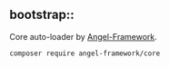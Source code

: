 ## bootstrap::
Core auto-loader by [Angel-Framework](https://github.com/angel-framework).
```
composer require angel-framework/core
```

